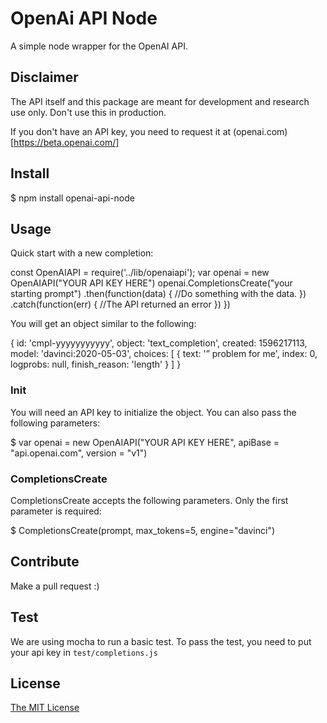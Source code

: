 # OpenAi API Node

A simple node wrapper for the OpenAI API.

## Disclaimer

The API itself and this package are meant for development and research use only. Don't use this in production.

If you don't have an API key, you need to request it at (openai.com)[https://beta.openai.com/]

## Install

$ npm install openai-api-node

## Usage

Quick start with a new completion:

const OpenAIAPI = require('../lib/openaiapi');
  var openai = new OpenAIAPI("YOUR API KEY HERE")
  openai.CompletionsCreate("your starting prompt")
  .then(function(data) {
    //Do something with the data.
  })
  .catch(function(err) {
    //The API returned an error
  })
})

You will get an object similar to the following:

{
  id: 'cmpl-yyyyyyyyyyy',
  object: 'text_completion',
  created: 1596217113,
  model: 'davinci:2020-05-03',
  choices: [
    {
      text: '” problem for me',
      index: 0,
      logprobs: null,
      finish_reason: 'length'
    }
  ]
}

### Init

You will need an API key to initialize the object. You can also pass the following parameters:
  
 $ var openai = new OpenAIAPI("YOUR API KEY HERE", apiBase = "api.openai.com", version = "v1")

### CompletionsCreate

CompletionsCreate accepts the following parameters. Only the first parameter is required:

$ CompletionsCreate(prompt, max_tokens=5, engine="davinci")

## Contribute

Make a pull request :)

## Test

We are using mocha to run a basic test. To pass the test, you need to put your api key in `test/completions.js`

## License

[The MIT License](http://opensource.org/licenses/MIT)